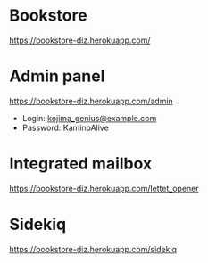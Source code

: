 # Bookstore
https://bookstore-diz.herokuapp.com/

# Admin panel
https://bookstore-diz.herokuapp.com/admin

* Login: kojima_genius@example.com
* Password: KaminoAlive

# Integrated mailbox
https://bookstore-diz.herokuapp.com/lettet_opener

# Sidekiq
https://bookstore-diz.herokuapp.com/sidekiq